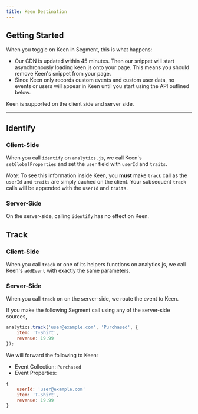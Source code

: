 ```yaml
---
title: Keen Destination
---
```


## Getting Started

When you toggle on Keen in Segment, this is what happens:

+ Our CDN is updated within 45 minutes. Then our snippet will start asynchronously loading keen.js onto your page. This means you should remove Keen's snippet from your page.
+ Since Keen only records custom events and custom user data, no events or users will appear in Keen until you start using the API outlined below.

Keen is supported on the client side and server side.

- - -

## Identify

### Client-Side

When you call `identify` on `analytics.js`, we call Keen's `setGlobalProperties` and set the `user` field with `userId` and `traits`.

*Note:* To see this information inside Keen, you **must** make `track` call as the `userId` and `traits` are simply cached on the client. Your subsequent `track` calls will be appended with the `userId` and `traits`.

### Server-Side

On the server-side, calling `identify` has no effect on Keen.

## Track

### Client-Side

When you call `track` or one of its helpers functions on analytics.js, we call Keen's `addEvent` with exactly the same parameters.


### Server-Side

When you call `track` on on the server-side, we route the event to Keen.

If you make the following Segment call using any of the server-side sources,
```javascript
analytics.track('user@example.com', 'Purchased', {
    item: 'T-Shirt',
    revenue: 19.99
});
```

We will forward the following to Keen:

* Event Collection: `Purchased`
* Event Properties:
```javascript
{
    userId: 'user@example.com'
    item: 'T-Shirt',
    revenue: 19.99
}
```
